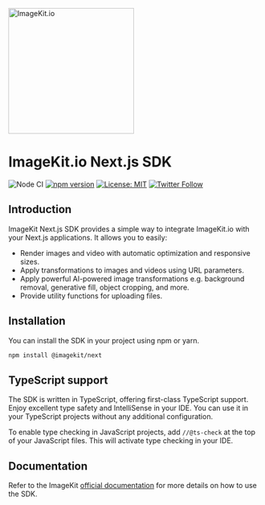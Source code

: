 [<img width="250" alt="ImageKit.io" src="https://raw.githubusercontent.com/imagekit-developer/imagekit-javascript/master/assets/imagekit-light-logo.svg"/>](https://imagekit.io)

# ImageKit.io Next.js SDK

![Node CI](https://github.com/imagekit-developer/imagekit-javascript/workflows/Node%20CI/badge.svg)
[![npm version](https://img.shields.io/npm/v/@imagekit/next)](https://www.npmjs.com/package/@imagekit/next)
[![License: MIT](https://img.shields.io/badge/License-MIT-yellow.svg)](https://opensource.org/licenses/MIT)
[![Twitter Follow](https://img.shields.io/twitter/follow/imagekitio?label=Follow&style=social)](https://twitter.com/ImagekitIo)



## Introduction

ImageKit Next.js SDK provides a simple way to integrate ImageKit.io with your Next.js applications. It allows you to easily:
- Render images and video with automatic optimization and responsive sizes.
- Apply transformations to images and videos using URL parameters.
- Apply powerful AI-powered image transformations e.g. background removal, generative fill, object cropping, and more.
- Provide utility functions for uploading files.

## Installation

You can install the SDK in your project using npm or yarn.

```bash
npm install @imagekit/next
```

## TypeScript support

The SDK is written in TypeScript, offering first-class TypeScript support. Enjoy excellent type safety and IntelliSense in your IDE. You can use it in your TypeScript projects without any additional configuration.

To enable type checking in JavaScript projects, add `//@ts-check` at the top of your JavaScript files. This will activate type checking in your IDE.

## Documentation

Refer to the ImageKit [official documentation](https://imagekit.io/docs/integration/nextjs) for more details on how to use the SDK.